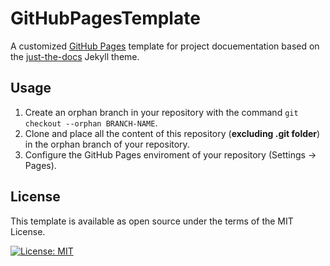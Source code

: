 # GitHubPagesTemplate
A customized [GitHub Pages](https://pages.github.com/) template for project docuementation based on the [just-the-docs](https://github.com/pmarsceill/just-the-docs) Jekyll theme.
## Usage
1. Create an orphan branch in your repository with the command ``git checkout --orphan BRANCH-NAME``.
2. Clone and place all the content of this repository (**excluding .git folder**) in the orphan branch of your repository.
3. Configure the GitHub Pages enviroment of your repository (Settings -> Pages).

## License
This template is available as open source under the terms of the MIT License.

[![License: MIT](https://img.shields.io/badge/License-MIT-yellow.svg)](https://opensource.org/licenses/MIT)